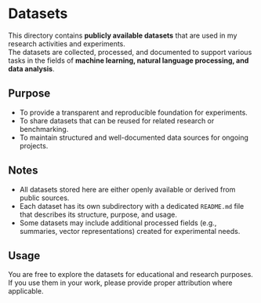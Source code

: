 # Datasets

This directory contains **publicly available datasets** that are used in my research activities and experiments.  
The datasets are collected, processed, and documented to support various tasks in the fields of **machine learning, natural language processing, and data analysis**.

## Purpose

- To provide a transparent and reproducible foundation for experiments.  
- To share datasets that can be reused for related research or benchmarking.  
- To maintain structured and well-documented data sources for ongoing projects.  

## Notes

- All datasets stored here are either openly available or derived from public sources.  
- Each dataset has its own subdirectory with a dedicated `README.md` file that describes its structure, purpose, and usage.  
- Some datasets may include additional processed fields (e.g., summaries, vector representations) created for experimental needs.  

## Usage

You are free to explore the datasets for educational and research purposes.  
If you use them in your work, please provide proper attribution where applicable.  
